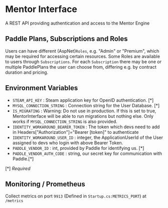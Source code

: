 # Mentor Interface

A REST API providing authentication and access to the Mentor Engine

## Paddle Plans, Subscriptions and Roles
Users can have different (AspNet)`Roles`, e.g. "Admin" or "Premium", which may be required for accessing certain resources.
Some Roles are available to users through `Subscriptions`.
For each `Subscription` there may be one or multiple PaddlePlans the user can choose from, differing e.g. by contract duration and pricing. 

## Environment Variables

- `STEAM_API_KEY` : Steam application key for OpenID authentication. [\*]
- `MYSQL_CONNECTION_STRING` : Connection string for the User Database. [\*]
- `IS_MIGRATING` : Warning: Do not use in production. If this is set to true, MentorInterface will be able to run migrations but nothing else. Only works if `MYSQL_CONNECTION_STRING` is also provided.
- `IDENTITY_WORKAROUND_BEARER_TOKEN` : The token which devs need to add in Headers["Authorization"]="Bearer [token]" to authenticate
- `IDENTITY_WORKAROUND_USER_ID` : integer, the ApplicationUserId of the User assigned to devs who login with above Bearer Token.
- `PADDLE_VENDOR_ID` : int, provided by Paddle for identifying us. [\*]
- `PADDLE_VENDOR_AUTH_CODE` : string, our secret key for communication with Paddle.[\*]

[\*] *Required*


## Monitoring / Prometheus

Collect metrics on port `9913` (Defined in `Startup.cs:METRICS_PORT`) at `/metrics`
